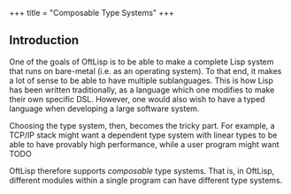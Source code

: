 +++
title = "Composable Type Systems"
+++

## Introduction

One of the goals of OftLisp is to be able to make a complete Lisp system that runs on bare-metal (i.e. as an operating system).
To that end, it makes a lot of sense to be able to have multiple sublanguages.
This is how Lisp has been written traditionally, as a language which one modifies to make their own specific DSL.
However, one would also wish to have a typed language when developing a large software system.

Choosing the type system, then, becomes the tricky part.
For example, a TCP/IP stack might want a dependent type system with linear types to be able to have provably high performance, while a user program might want TODO

OftLisp therefore supports *composable* type systems.
That is, in OftLisp, different modules within a single program can have different type systems.
